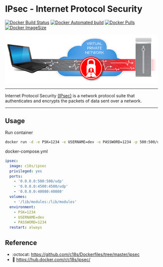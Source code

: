 # IPsec - Internet Protocol Security

[![Docker Build Status](https://img.shields.io/docker/build/c18s/ipsec.svg)][dockerhub_build]
[![Docker Automated build](https://img.shields.io/docker/automated/c18s/ipsec.svg)][dockerhub]
[![Docker Pulls](https://img.shields.io/docker/pulls/c18s/ipsec.svg)][dockerhub]
[![Docker ImageSize](https://images.microbadger.com/badges/image/c18s/ipsec.svg)][dockerhub_tag]

![IPsec](logo.png "IPsec Logo")

----

Internet Protocol Security [(IPsec)][1] is a network protocol suite that authenticates and encrypts the packets of data sent over a network. 

----

## Usage

Run container

```bash
docker run -d -e PSK=1234 -e USERNAME=dev -e PASSWORD=1234 -p 500:500/udp -p 4500:4500/udp -p 40080:40080 --name ipsec --privileged -v /lib/modules:/lib/modules c18s/ipsec
```

docker-compose.yml

```yaml
ipsec:
  image: c18s/ipsec
  privileged: yes
  ports:
    - '0.0.0.0:500:500/udp'
    - '0.0.0.0:4500:4500/udp'
    - '0.0.0.0:40080:40080'
  volumes:
    - '/lib/modules:/lib/modules'
  environment:
    - PSK=1234
    - USERNAME=dev
    - PASSWORD=1234
  restart: always
```

## Reference

- :octocat: <https://github.com/c18s/Dockerfiles/tree/master/ipsec>
- :whale: <https://hub.docker.com/r/c18s/ipsec/>

[1]: https://en.wikipedia.org/wiki/IPsec
[dockerhub]: https://hub.docker.com/r/c18s/ipsec/
[dockerhub_tag]: https://hub.docker.com/r/c18s/ipsec/tags/
[dockerhub_build]: https://hub.docker.com/r/c18s/ipsec/builds/
